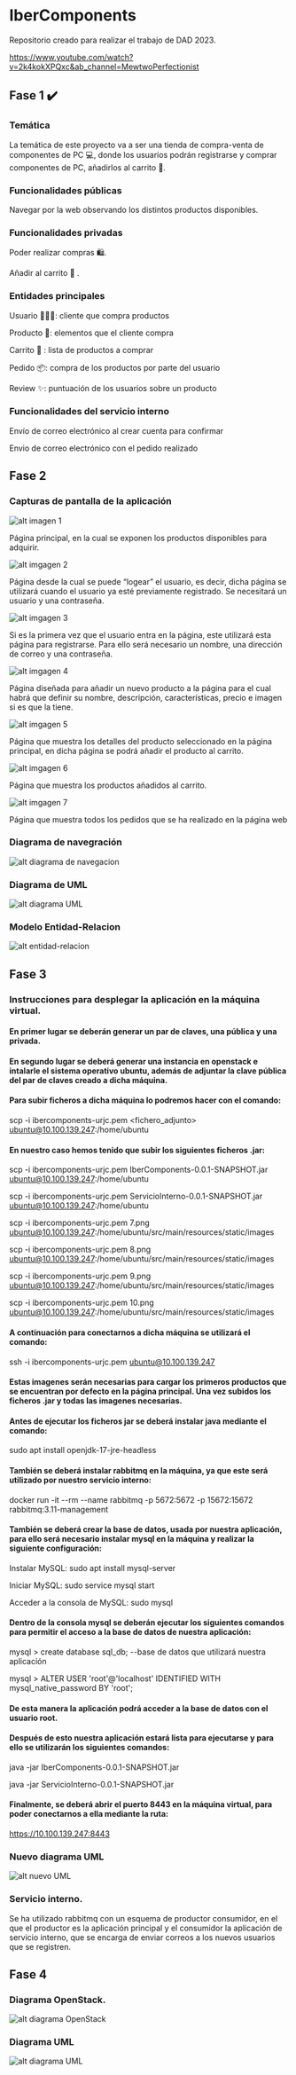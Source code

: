 # IberComponents
Repositorio creado para realizar el trabajo de DAD 2023.

https://www.youtube.com/watch?v=2k4kokXPQxc&ab_channel=MewtwoPerfectionist

## Fase 1 ✔️
### Temática 

La temática de este proyecto va a ser una tienda de compra-venta de componentes de PC 💻, donde los usuarios podrán registrarse y comprar componentes de PC, añadirlos al carrito 🛒.

### Funcionalidades públicas
Navegar por la web observando los distintos productos disponibles.

### Funcionalidades privadas
Poder realizar compras 🛍️.

Añadir al carrito 🛒 .

### Entidades principales

Usuario 👨🏽‍💻: cliente que compra productos

Producto 📲: elementos que el cliente compra

Carrito 🛒 : lista de productos a comprar

Pedido 📦: compra de los productos por parte del usuario

Review ✨: puntuación de los usuarios sobre un producto

### Funcionalidades del servicio interno 

Envío de correo electrónico al crear cuenta para confirmar

Envio de correo electrónico con el pedido realizado 

## Fase 2
### Capturas de pantalla de la aplicación
![alt imagen 1](https://github.com/AndresTena/IberComponents/blob/main/Imagen1.png)


Página principal, en la cual se exponen los productos disponibles para adquirir.


![alt imgagen 2](https://github.com/AndresTena/IberComponents/blob/main/Imagen2.png)


Página desde la cual se puede “logear” el usuario, es decir, dicha página se utilizará cuando el usuario ya esté previamente registrado. Se necesitará un usuario y una contraseña.


![alt imgagen 3](https://github.com/AndresTena/IberComponents/blob/main/Imagen3.png)


Si es la primera vez que el usuario entra en la página, este utilizará esta página para registrarse. Para ello será necesario un nombre, una dirección de correo y una contraseña.


![alt imgagen 4](https://github.com/AndresTena/IberComponents/blob/main/Imagen4.png)


 Página diseñada para añadir un nuevo producto a la página para el cual habrá que definir su nombre, descripción, características, precio e imagen si es que la tiene.


![alt imgagen 5](https://github.com/AndresTena/IberComponents/blob/main/Imagen5.png)


Página que muestra los detalles del producto seleccionado en la página principal, en dicha página se podrá añadir el producto al carrito.


![alt imgagen 6](https://github.com/AndresTena/IberComponents/blob/main/Imagen6.png)


Página que muestra los productos añadidos al carrito.


![alt imgagen 7](https://github.com/AndresTena/IberComponents/blob/main/imagen7.PNG)


 Página que muestra todos los pedidos que se ha realizado en la página web
 
 
 ### Diagrama de navegración
 
 
![alt diagrama de navegacion](https://github.com/AndresTena/IberComponents/blob/main/DiagramaNavegacion.png)


### Diagrama de UML


![alt diagrama UML](https://github.com/AndresTena/IberComponents/blob/main/IberComponents.png)

### Modelo Entidad-Relacion

![alt entidad-relacion](https://github.com/AndresTena/IberComponents/blob/main/Entidad-Relacion-DAW.png)

## Fase 3
### Instrucciones para desplegar la aplicación en la máquina virtual.
#### En primer lugar se deberán generar un par de claves, una pública y una privada.

#### En segundo lugar se deberá generar una instancia en openstack e intalarle el sistema operativo ubuntu, además de adjuntar la clave pública del par de claves creado a dicha máquina. 

#### Para subir ficheros a dicha máquina lo podremos hacer con el comando: 

scp -i ibercomponents-urjc.pem <fichero_adjunto> ubuntu@10.100.139.247:/home/ubuntu

#### En nuestro caso hemos tenido que subir los siguientes ficheros .jar: 

scp -i ibercomponents-urjc.pem IberComponents-0.0.1-SNAPSHOT.jar ubuntu@10.100.139.247:/home/ubuntu

scp -i ibercomponents-urjc.pem ServicioInterno-0.0.1-SNAPSHOT.jar ubuntu@10.100.139.247:/home/ubuntu

scp -i ibercomponents-urjc.pem 7.png ubuntu@10.100.139.247:/home/ubuntu/src/main/resources/static/images

scp -i ibercomponents-urjc.pem 8.png ubuntu@10.100.139.247:/home/ubuntu/src/main/resources/static/images

scp -i ibercomponents-urjc.pem 9.png ubuntu@10.100.139.247:/home/ubuntu/src/main/resources/static/images

scp -i ibercomponents-urjc.pem 10.png ubuntu@10.100.139.247:/home/ubuntu/src/main/resources/static/images

#### A continuación para conectarnos a dicha máquina se utilizará el comando: 

ssh -i ibercomponents-urjc.pem ubuntu@10.100.139.247

#### Estas imagenes serán necesarias para cargar los primeros productos que se encuentran por defecto en la página principal. Una vez subidos los ficheros .jar y todas las imagenes necesarias. 

#### Antes de ejecutar los ficheros jar se deberá instalar java mediante el comando:

sudo apt install openjdk-17-jre-headless

#### También se deberá instalar rabbitmq en la máquina, ya que este será utilizado por nuestro servicio interno: 

docker run -it --rm --name rabbitmq -p 5672:5672 -p 15672:15672 rabbitmq:3.11-management


#### También se deberá crear la base de datos, usada por nuestra aplicación, para ello será necesario instalar mysql en la máquina y realizar la siguiente configuración: 


Instalar MySQL: sudo apt install mysql-server

Iniciar MySQL: sudo service mysql start

Acceder a la consola de MySQL: sudo mysql

#### Dentro de la consola mysql se deberán ejecutar los siguientes comandos para permitir el acceso a la base de datos de nuestra aplicación:

mysql > create database sql_db; --base de datos que utilizará nuestra aplicación

mysql > ALTER USER 'root'@'localhost' IDENTIFIED WITH mysql_native_password BY 'root';


#### De esta manera la aplicación podrá acceder a la base de datos con el usuario root.


#### Después de esto nuestra aplicación estará lista para ejecutarse y para ello se utilizarán los siguientes comandos: 

java -jar IberComponents-0.0.1-SNAPSHOT.jar

java -jar ServicioInterno-0.0.1-SNAPSHOT.jar

#### Finalmente, se deberá abrir el puerto 8443 en la máquina virtual, para poder conectarnos a ella mediante la ruta: 

https://10.100.139.247:8443

### Nuevo diagrama UML


![alt nuevo UML](https://github.com/AndresTena/IberComponents/blob/main/UMLFase3.jpeg)


### Servicio interno.

Se ha utilizado rabbitmq con un esquema de productor consumidor, en el que el productor es la aplicación principal y el consumidor la aplicación de servicio interno, que se encarga de enviar correos a los nuevos usuarios que se registren.


## Fase 4

### Diagrama OpenStack.

![alt diagrama OpenStack](https://github.com/AndresTena/IberComponents/blob/main/DiagramaOpenStack.png)

### Diagrama UML

![alt diagrama UML](https://github.com/AndresTena/IberComponents/blob/main/IberComponentsUMLDIagram.png)
